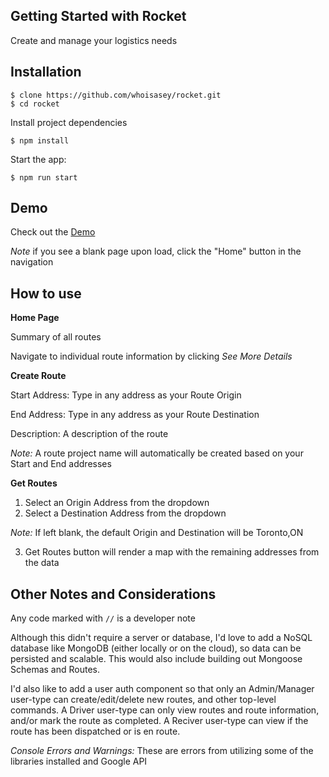 ## Getting Started with Rocket

Create and manage your logistics needs

## Installation

```
$ clone https://github.com/whoisasey/rocket.git
$ cd rocket
```

Install project dependencies

```
$ npm install
```

Start the app:

```
$ npm run start
```

## Demo

Check out the [Demo](https://whoisasey.github.io/rocket/)

_Note_ if you see a blank page upon load, click the "Home" button in the navigation

## How to use

**Home Page**

Summary of all routes

Navigate to individual route information by clicking _See More Details_

**Create Route**

Start Address: Type in any address as your Route Origin

End Address: Type in any address as your Route Destination

Description: A description of the route

_Note:_ A route project name will automatically be created based on your Start and End addresses

**Get Routes**

1. Select an Origin Address from the dropdown
2. Select a Destination Address from the dropdown

_Note:_ If left blank, the default Origin and Destination will be Toronto,ON

3. Get Routes button will render a map with the remaining addresses from the data

## Other Notes and Considerations

Any code marked with `//` is a developer note

Although this didn't require a server or database, I'd love to add a NoSQL database like MongoDB (either locally or on the cloud), so data can be persisted and scalable. This would also include building out Mongoose Schemas and Routes.

I'd also like to add a user auth component so that only an Admin/Manager user-type can create/edit/delete new routes, and other top-level commands.
A Driver user-type can only view routes and route information, and/or mark the route as completed.
A Reciver user-type can view if the route has been dispatched or is en route.

_Console Errors and Warnings:_ These are errors from utilizing some of the libraries installed and Google API
